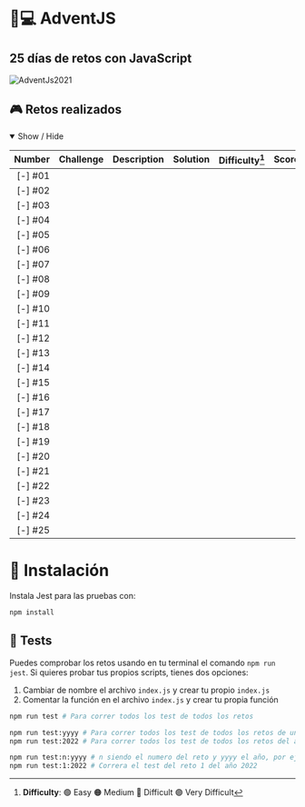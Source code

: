 # **🎄💻 AdventJS**
## **25 días de retos con JavaScript**


![AdventJs2021](https://imgur.com/rhpNVBB.png)

## **🎮 Retos realizados**

<details open>
<summary>Show / Hide</summary>

| Number    | Challenge                 | Description        | Solution                 | Difficulty[^1] | Score |
| --------: | :----------------------:  | :-----------------:| :----------------------: | :------------: | :---: |
| [-] #01  |                           |                    |                          |                |       |
| [-] #02  |                           |                    |                          |                |       |
| [-] #03  |                           |                    |                          |                |       |
| [-] #04  |                           |                    |                          |                |       |
| [-] #05  |                           |                    |                          |                |       |
| [-] #06  |                           |                    |                          |                |       |
| [-] #07  |                           |                    |                          |                |       |
| [-] #08  |                           |                    |                          |                |       |
| [-] #09  |                           |                    |                          |                |       |
| [-] #10  |                           |                    |                          |                |       |
| [-] #11  |                           |                    |                          |                |       |
| [-] #12  |                           |                    |                          |                |       |
| [-] #13  |                           |                    |                          |                |       |
| [-] #14  |                           |                    |                          |                |       |
| [-] #15  |                           |                    |                          |                |       |
| [-] #16  |                           |                    |                          |                |       |
| [-] #17  |                           |                    |                          |                |       |
| [-] #18  |                           |                    |                          |                |       |
| [-] #19  |                           |                    |                          |                |       |
| [-] #20  |                           |                    |                          |                |       |
| [-] #21  |                           |                    |                          |                |       |
| [-] #22  |                           |                    |                          |                |       |
| [-] #23  |                           |                    |                          |                |       |
| [-] #24  |                           |                    |                          |                |       |
| [-] #25  |                           |                    |                          |                |       |

[^1]: **Difficulty**: 🟢 Easy 🟠 Medium 🔴 Difficult 🟣 Very Difficult

[c01-readme]: ./challenge01/README.md
[c01-solution]: ./challenge01/index.js
</details>


# **📝 Instalación**

Instala Jest para las pruebas con:

```bash
npm install
```

## **🧪 Tests**

Puedes comprobar los retos usando en tu terminal el comando `npm run jest`.
Si quieres probar tus propios scripts, tienes dos opciones:

1. Cambiar de nombre el archivo `index.js` y crear tu propio `index.js`
2. Comentar la función en el archivo `index.js` y crear tu propia función

```bash
npm run test # Para correr todos los test de todos los retos

npm run test:yyyy # Para correr todos los test de todos los retos de un año es especifico, por ejemplo
npm run test:2022 # Para correr todos los test de todos los retos del año 2022

npm run test:n:yyyy # n siendo el numero del reto y yyyy el año, por ejemplo
npm run test:1:2022 # Correra el test del reto 1 del año 2022
```